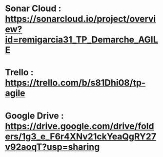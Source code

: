 # Sonar Cloud : https://sonarcloud.io/project/overview?id=remigarcia31_TP_Demarche_AGILE

# Trello : https://trello.com/b/s81Dhi08/tp-agile

# Google Drive : https://drive.google.com/drive/folders/1g3_e_F6r4XNv21ckYeaQgRY27v92aoqT?usp=sharing
